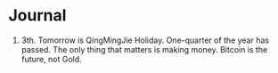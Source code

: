  # Journal
1. 3th. Tomorrow is QingMingJie Holiday. One-quarter of the year has passed.  The only thing that matters is making money. Bitcoin is the future, not Gold.

